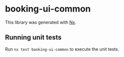 # booking-ui-common

This library was generated with [Nx](https://nx.dev).

## Running unit tests

Run `nx test booking-ui-common` to execute the unit tests.
